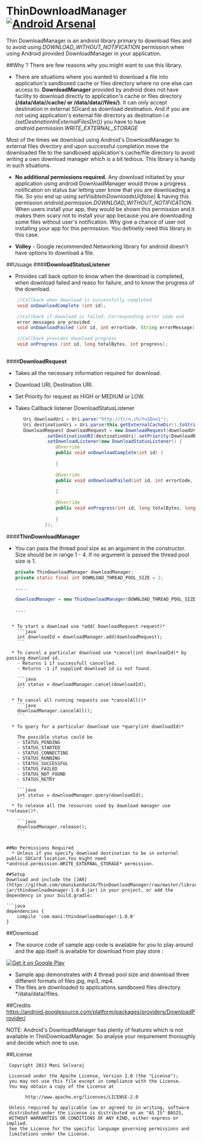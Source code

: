 ThinDownloadManager [![Android Arsenal](https://img.shields.io/badge/Android%20Arsenal-Android--Ultra--Photo--Selector-brightgreen.svg?style=flat)](https://android-arsenal.com/details/1/1077)
===================

Thin DownloadManager is an android library primary to download files and to avoid using *DOWNLOAD_WITHOUT_NOTIFICATION* permission when using Android provided DownloadManager in your application. 


##Why ?
  There are few reasons why you might want to use this library.
  
  * There are situations where you wanted to download a file into application's sandboxed cache or files directory where no one else can access to. **DownloadManager** provided by android does not have facility to download directly to application's cache or files directory **(/data/data/<package>/cache/ or /data/data/<pacakge>/files/)**. It can only accept destination in external SDcard as download destination. And if you are not using application's external file directory as destination i.e *(setDestinationInExternalFilesDir())* you have to have *android.permission.WRITE_EXTERNAL_STORAGE*
  
  Most of the times we download using Android's DownloadManager to external files directory and upon successful completion move the downloaded file to the sandboxed application's cache/file directory to avoid writing a own download manager which is a bit tedious. This library is handy in such situations.
  
  * **No additional permissions required.** Any download initiated by your application using android DownloadManager would throw a progress notification on status bar letting user know that you are downloading a file. So you end up using *setVisibleInDownloadsUi(false)* & having this permission *android.permission.DOWNLOAD_WITHOUT_NOTIFICATION*. When users install your app, they would be shown this permission and it makes them scary not to install your app because you are downloading some files without user's notification. Why give a chance of user not installing your app for this permission. You definetly need this library in this case. 
  
  * **Volley** - Google recommended Networking library for android doesn't have options to download a file. 
  

##Usuage
####**DownloadStatusListener**
  * Provides call back option to know when the download is completed, when download failed and reaso for failure, and to know the progress of the download.
``` java
    //Callback when download is successfully completed
    void onDownloadComplete (int id);

    //Callback if download is failed. Corresponding error code and 
    error messages are provided
    void onDownloadFailed (int id, int errorCode, String errorMessage);

    //Callback provides download progress
    void onProgress (int id, long totalBytes, int progress); 
	
```

####**DownloadRequest**
  * Takes all the necessary information required for download.
  * Download URI, Destination URI.
  * Set Priority for request as HIGH or MEDIUM or LOW.
  * Takes Callback listener DownloadStatusListener

     ``` java
        Uri downloadUri = Uri.parse("http://tcrn.ch/Yu1Ooo1");
        Uri destinationUri = Uri.parse(this.getExternalCacheDir().toString()+"/test.mp4");
        DownloadRequest downloadRequest = new DownloadRequest(downloadUri)
                .setDestinationURI(destinationUri).setPriority(DownloadRequest.Priority.HIGH)./*Default*/setRetryAttempts(2)./*Default*/setRetryWaitInterval(TimeUnit.SECONDS.toMillis(5))
                .setDownloadListener(new DownloadStatusListener() {
                    @Override
                    public void onDownloadComplete(int id) {
                        
                    }

                    @Override
                    public void onDownloadFailed(int id, int errorCode, String errorMessage) {
                        
                    }

                    @Override
                    public void onProgress(int id, long totalBytes, long downlaodedBytes, int progress) {
                        
                    }
                });

     ```

####**ThinDownloadManager** 
  * You can pass the thread pool size as an argument in the constructor. Size should be in range 1 - 4. If no argument is passed the thread pool size is 1.
  	``` java
    private ThinDownloadManager downloadManager;
    private static final int DOWNLOAD_THREAD_POOL_SIZE = 2;
    
    .....
    
    downloadManager = new ThinDownloadManager(DOWNLOAD_THREAD_POOL_SIZE);
    
    ....
```
  
  * To start a download use *add( DownloadRequest request)*
   	```java
   	int downloadId = downloadManager.add(downloadRequest);
   	```

  * To cancel a particular download use *cancel(int downloadId)* by passing download id. 
  	- Returns 1 if successfull cancelled.
  	- Returns -1 if supplied download id is not found.
  	
  	```java
  	int status = downloadManager.cancel(downloadId);
  	```

  * To cancel all running requests use *cancelAll()*
  	```java
  	downloadManager.cancelAll();
  	```

  * To query for a particular download use *query(int downloadId)*
  
    The possible status could be
  	- STATUS_PENDING
  	- STATUS_STARTED
  	- STATUS_CONNECTING
  	- STATUS_RUNNING
  	- STATUS_SUCCESSFUL
  	- STATUS_FAILED
  	- STATUS_NOT_FOUND
  	- STATUS_RETRY
  	
  	```java
  	int status = downloadManager.query(downloadId);
  	```
  * To release all the resources used by download manager use *release()*.
  	
  	```java
  	downloadManager.release();
  	```


##No Permissions Required
  * Unless if you specify download destination to be in external public SDCard location.You might need *android.permission.WRITE_EXTERNAL_STORAGE* permission.

##Setup
Download and include the [JAR](https://github.com/smanikandan14/ThinDownloadManager/raw/master/library-jar/thindownloadmanager-1.0.0.jar) in your project, or add the dependency in your build.gradle:

```java
dependencies {
    compile 'com.mani:thindownloadmanager:1.0.0'
}
```

##Download
* The source code of sample app code is available for you to play around and the app itself is available for download from play store :


<a href="https://play.google.com/store/apps/details?id=com.mani.thindownloadmanager.app">
  <img alt="Get it on Google Play"
       src="https://developer.android.com/images/brand/en_app_rgb_wo_60.png" />
</a>

* Sample app demonstrates with 4 thread pool size and download three different formats of files jpg, mp3, mp4.
* The files are downloaded to applications sandboxed files directory. */data/data/<package>/files.

##Credits
https://android.googlesource.com/platform/packages/providers/DownloadProvider/

NOTE: Android's DownloadManager has plenty of features which is not available in ThinDownloadManager. So analyse your requirement thoroughly and decide which one to use. 

##License
```
 Copyright 2013 Mani Selvaraj
 
 Licensed under the Apache License, Version 2.0 (the "License");
 you may not use this file except in compliance with the License.
 You may obtain a copy of the License at
 
       http://www.apache.org/licenses/LICENSE-2.0
 
 Unless required by applicable law or agreed to in writing, software
 distributed under the License is distributed on an "AS IS" BASIS,
 WITHOUT WARRANTIES OR CONDITIONS OF ANY KIND, either express or implied.
 See the License for the specific language governing permissions and
 limitations under the License.
```



